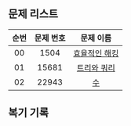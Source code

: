 ## 문제 리스트

|          순번          |       문제 번호         |        문제 이름         |
| :-----: | :-----: | :-----: | 
| 00 | 1504 | <a href="https://www.acmicpc.net/problem/1325">효율적인 해킹</a> |
| 01 | 15681 | <a href="https://www.acmicpc.net/problem/15681">트리와 쿼리</a> |
| 02 | 22943 | <a href="https://www.acmicpc.net/problem/22943">수</a> |

## 복기 기록
